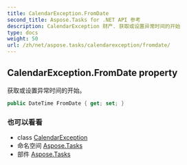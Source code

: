 ```yaml
---
title: CalendarException.FromDate
second_title: Aspose.Tasks for .NET API 参考
description: CalendarException 财产. 获取或设置异常时间的开始
type: docs
weight: 50
url: /zh/net/aspose.tasks/calendarexception/fromdate/
---
```

## CalendarException.FromDate property

获取或设置异常时间的开始。

```csharp
public DateTime FromDate { get; set; }
```

### 也可以看看

* class [CalendarException](../)
* 命名空间 [Aspose.Tasks](../../calendarexception/)
* 部件 [Aspose.Tasks](../../../)


